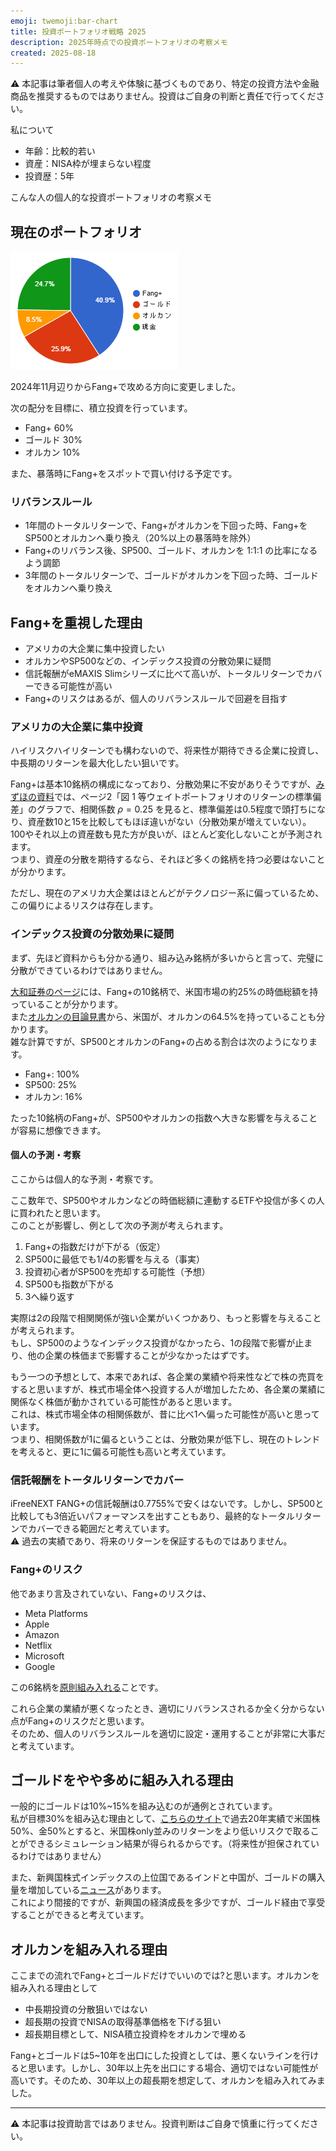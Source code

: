 ```yaml
---
emoji: twemoji:bar-chart
title: 投資ポートフォリオ戦略 2025
description: 2025年時点での投資ポートフォリオの考察メモ
created: 2025-08-18
---
```


⚠️ 本記事は筆者個人の考えや体験に基づくものであり、特定の投資方法や金融商品を推奨するものではありません。投資はご自身の判断と責任で行ってください。

私について
- 年齢：比較的若い
- 資産：NISA枠が埋まらない程度
- 投資歴：5年

こんな人の個人的な投資ポートフォリオの考察メモ

## 現在のポートフォリオ

![portfolio](../assets/inv-my-portfolio-2025-chart.png)

2024年11月辺りからFang+で攻める方向に変更しました。

次の配分を目標に、積立投資を行っています。
- Fang+ 60%
- ゴールド 30%
- オルカン 10%

また、暴落時にFang+をスポットで買い付ける予定です。

### リバランスルール
- 1年間のトータルリターンで、Fang+がオルカンを下回った時、Fang+をSP500とオルカンへ乗り換え（20%以上の暴落時を除外）
- Fang+のリバランス後、SP500、ゴールド、オルカンを 1:1:1 の比率になるよう調節
- 3年間のトータルリターンで、ゴールドがオルカンを下回った時、ゴールドをオルカンへ乗り換え

## Fang+を重視した理由
- アメリカの大企業に集中投資したい
- オルカンやSP500などの、インデックス投資の分散効果に疑問
- 信託報酬がeMAXIS Slimシリーズに比べて高いが、トータルリターンでカバーできる可能性が高い
- Fang+のリスクはあるが、個人のリバランスルールで回避を目指す

### アメリカの大企業に集中投資
ハイリスクハイリターンでも構わないので、将来性が期待できる企業に投資し、中長期のリターンを最大化したい狙いです。

Fang+は基本10銘柄の構成になっており、分散効果に不安がありそうですが、[みずほの資料](https://www.mizuho-rt.co.jp/publication/report/2022/pdf/fe38.pdf)では、ページ2「図 1 等ウェイトポートフォリオのリターンの標準偏差」のグラフで、相関係数 $ρ=0.25$ を見ると、標準偏差は0.5程度で頭打ちになり、資産数10と15を比較してもほぼ違いがない（分散効果が増えていない）。100やそれ以上の資産数も見た方が良いが、ほとんど変化しないことが予測されます。  
つまり、資産の分散を期待するなら、それほど多くの銘柄を持つ必要はないことが分かります。

ただし、現在のアメリカ大企業はほとんどがテクノロジー系に偏っているため、この偏りによるリスクは存在します。

### インデックス投資の分散効果に疑問
まず、先ほど資料からも分かる通り、組み込み銘柄が多いからと言って、完璧に分散ができているわけではありません。

[大和証券のページ](https://www.daiwa-am.co.jp/special/fang/index.html)には、Fang+の10銘柄で、米国市場の約25%の時価総額を持っていることが分かります。  
また[オルカンの目論見書](https://emaxis.am.mufg.jp/fund/253425.html)から、米国が、オルカンの64.5%を持っていることも分かります。  
雑な計算ですが、SP500とオルカンのFang+の占める割合は次のようになります。
- Fang+: 100%
- SP500: 25%
- オルカン: 16%

たった10銘柄のFang+が、SP500やオルカンの指数へ大きな影響を与えることが容易に想像できます。

#### 個人の予測・考察

ここからは個人的な予測・考察です。

ここ数年で、SP500やオルカンなどの時価総額に連動するETFや投信が多くの人に買われたと思います。  
このことが影響し、例として次の予測が考えられます。
1. Fang+の指数だけが下がる（仮定）
2. SP500に最低でも1/4の影響を与える（事実）
3. 投資初心者がSP500を売却する可能性（予想）
4. SP500も指数が下がる
5. 3へ繰り返す

実際は2の段階で相関関係が強い企業がいくつかあり、もっと影響を与えることが考えられます。  
もし、SP500のようなインデックス投資がなかったら、1の段階で影響が止まり、他の企業の株価まで影響することが少なかったはずです。

もう一つの予想として、本来であれば、各企業の業績や将来性などで株の売買をすると思いますが、株式市場全体へ投資する人が増加したため、各企業の業績に関係なく株価が動かされている可能性があると思います。  
これは、株式市場全体の相関係数が、昔に比べ1へ偏った可能性が高いと思っています。  
つまり、相関係数が1に偏るということは、分散効果が低下し、現在のトレンドを考えると、更に1に偏る可能性も高いと考えています。

### 信託報酬をトータルリターンでカバー
iFreeNEXT FANG+の信託報酬は0.7755%で安くはないです。しかし、SP500と比較しても3倍近いパフォーマンスを出すこともあり、最終的なトータルリターンでカバーできる範囲だと考えています。  
⚠️ 過去の実績であり、将来のリターンを保証するものではありません。

### Fang+のリスク
他であまり言及されていない、Fang+のリスクは、
- Meta Platforms
- Apple
- Amazon
- Netflix
- Microsoft
- Google

この6銘柄を[原則組み入れる](https://www.daiwa-am.co.jp/fundletter/20221212_06.pdf)ことです。

これら企業の業績が悪くなったとき、適切にリバランスされるか全く分からない点がFang+のリスクだと思います。  
そのため、個人のリバランスルールを適切に設定・運用することが非常に大事だと考えています。

## ゴールドをやや多めに組み入れる理由

一般的にゴールドは10%~15%を組み込むのが通例とされています。  
私が目標30%を組み込む理由として、[こちらのサイト](https://myindex.jp/myaa/guest.php)で過去20年実績で米国株50%、金50%とすると、米国株only並みのリターンをより低いリスクで取ることができるシミュレーション結果が得られるからです。（将来性が担保されているわけではありません）

また、新興国株式インデックスの上位国であるインドと中国が、ゴールドの購入量を増加している[ニュース](https://gold.bullionvault.jp/%E3%82%B4%E3%83%BC%E3%83%AB%E3%83%89%E3%83%8B%E3%83%A5%E3%83%BC%E3%82%B9/%E4%B8%96%E7%95%8C%E3%81%AE%E5%9B%BD%E3%80%85%E3%81%AE%E9%87%91%E6%BA%96%E5%82%99%E3%81%AB%E3%81%A4%E3%81%84%E3%81%A6)があります。  
これにより間接的ですが、新興国の経済成長を多少ですが、ゴールド経由で享受することができると考えています。

## オルカンを組み入れる理由

ここまでの流れでFang+とゴールドだけでいいのでは?と思います。オルカンを組み入れる理由として
- 中長期投資の分散狙いではない
- 超長期の投資でNISAの取得基準価格を下げる狙い
- 超長期目標として、NISA積立投資枠をオルカンで埋める

Fang+とゴールドは5~10年を出口にした投資としては、悪くないラインを行けると思います。しかし、30年以上先を出口にする場合、適切ではない可能性が高いです。そのため、30年以上の超長期を想定して、オルカンを組み入れてみました。

---

⚠️ 本記事は投資助言ではありません。投資判断はご自身で慎重に行ってください。
